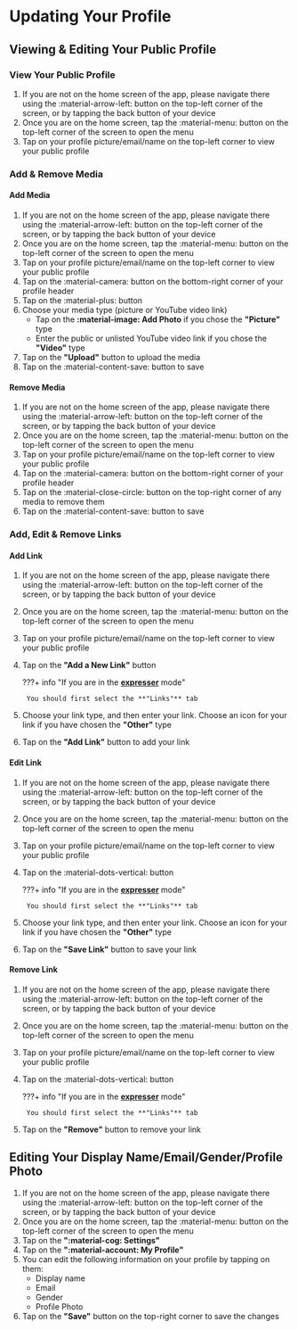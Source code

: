 # Updating Your Profile

## Viewing & Editing Your Public Profile

### View Your Public Profile

1. If you are not on the home screen of the app, please navigate there using the :material-arrow-left: button on the top-left corner of the screen, or by tapping the back button of your device
2. Once you are on the home screen, tap the :material-menu: button on the top-left corner of the screen to open the menu
3. Tap on your profile picture/email/name on the top-left corner to view your public profile

### Add & Remove Media

#### Add Media

1. If you are not on the home screen of the app, please navigate there using the :material-arrow-left: button on the top-left corner of the screen, or by tapping the back button of your device
2. Once you are on the home screen, tap the :material-menu: button on the top-left corner of the screen to open the menu
3. Tap on your profile picture/email/name on the top-left corner to view your public profile
4. Tap on the :material-camera: button on the bottom-right corner of your profile header
5. Tap on the :material-plus: button
6. Choose your media type (picture or YouTube video link)
    - Tap on the **:material-image: Add Photo** if you chose the **"Picture"** type
    - Enter the public or unlisted YouTube video link if you chose the **"Video"** type
7. Tap on the **"Upload"** button to upload the media
8. Tap on the :material-content-save: button to save

#### Remove Media

1. If you are not on the home screen of the app, please navigate there using the :material-arrow-left: button on the top-left corner of the screen, or by tapping the back button of your device
2. Once you are on the home screen, tap the :material-menu: button on the top-left corner of the screen to open the menu
3. Tap on your profile picture/email/name on the top-left corner to view your public profile
4. Tap on the :material-camera: button on the bottom-right corner of your profile header
5. Tap on the :material-close-circle: button on the top-right corner of any media to remove them
6. Tap on the :material-content-save: button to save

### Add, Edit & Remove Links

#### Add Link

1. If you are not on the home screen of the app, please navigate there using the :material-arrow-left: button on the top-left corner of the screen, or by tapping the back button of your device
2. Once you are on the home screen, tap the :material-menu: button on the top-left corner of the screen to open the menu
3. Tap on your profile picture/email/name on the top-left corner to view your public profile
4. Tap on the **"Add a New Link"** button

    ???+ info "If you are in the **[expresser](../Features/user_modes.en.md#expresser)** mode"

        You should first select the **"Links"** tab

5. Choose your link type, and then enter your link. Choose an icon for your link if you have chosen the **"Other"** type
6. Tap on the **"Add Link"** button to add your link

#### Edit Link

1. If you are not on the home screen of the app, please navigate there using the :material-arrow-left: button on the top-left corner of the screen, or by tapping the back button of your device
2. Once you are on the home screen, tap the :material-menu: button on the top-left corner of the screen to open the menu
3. Tap on your profile picture/email/name on the top-left corner to view your public profile
4. Tap on the :material-dots-vertical: button

    ???+ info "If you are in the **[expresser](../Features/user_modes.en.md#expresser)** mode"

        You should first select the **"Links"** tab

5. Choose your link type, and then enter your link. Choose an icon for your link if you have chosen the **"Other"** type
6. Tap on the **"Save Link"** button to save your link

#### Remove Link

1. If you are not on the home screen of the app, please navigate there using the :material-arrow-left: button on the top-left corner of the screen, or by tapping the back button of your device
2. Once you are on the home screen, tap the :material-menu: button on the top-left corner of the screen to open the menu
3. Tap on your profile picture/email/name on the top-left corner to view your public profile
4. Tap on the :material-dots-vertical: button

    ???+ info "If you are in the **[expresser](../Features/user_modes.en.md#expresser)** mode"

        You should first select the **"Links"** tab

5. Tap on the **"Remove"** button to remove your link

## Editing Your Display Name/Email/Gender/Profile Photo

1. If you are not on the home screen of the app, please navigate there using the :material-arrow-left: button on the top-left corner of the screen, or by tapping the back button of your device
2. Once you are on the home screen, tap the :material-menu: button on the top-left corner of the screen to open the menu
3. Tap on the **":material-cog: Settings"**
4. Tap on the **":material-account: My Profile"**
5. You can edit the following information on your profile by tapping on them:
    - Display name
    - Email
    - Gender
    - Profile Photo
6. Tap on the **"Save"** button on the top-right corner to save the changes

<!-- ??? example "Tutorial"

    <figure class="video_container">
    <video width="100%" controls="true" autoplay="true" loop="true" allowfullscreen="true">
        <source src="/videos/update-profile.mp4" type="video/mp4">
    </video>
    </figure> -->
